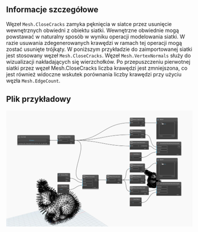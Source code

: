 ## Informacje szczegółowe
Węzeł `Mesh.CloseCracks` zamyka pęknięcia w siatce przez usunięcie wewnętrznych obwiedni z obiektu siatki. Wewnętrzne obwiednie mogą powstawać w naturalny sposób w wyniku operacji modelowania siatki. W razie usuwania zdegenerowanych krawędzi w ramach tej operacji mogą zostać usunięte trójkąty. W poniższym przykładzie do zaimportowanej siatki jest stosowany węzeł `Mesh.CloseCracks`. Węzeł `Mesh.VertexNormals` służy do wizualizacji nakładających się wierzchołków. Po przepuszczeniu pierwotnej siatki przez węzeł Mesh.CloseCracks liczba krawędzi jest zmniejszona, co jest również widoczne wskutek porównania liczby krawędzi przy użyciu węzła `Mesh.EdgeCount`.

## Plik przykładowy

![Example](./Autodesk.DesignScript.Geometry.Mesh.CloseCracks_img.jpg)
